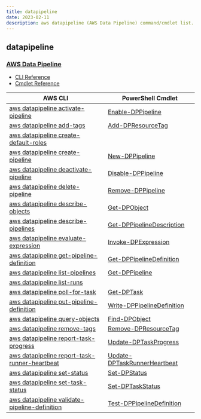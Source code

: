 ```yaml
---
title: datapipeline
date: 2023-02-11
description: aws datapipeline (AWS Data Pipeline) command/cmdlet list.
---
```


## datapipeline

### [AWS Data Pipeline](https://aws.amazon.com/datapipeline/)

* [CLI Reference](https://docs.aws.amazon.com/cli/latest/reference/datapipeline/index.html)
* [Cmdlet Reference](https://docs.aws.amazon.com/powershell/latest/reference/items/AWS_Data_Pipeline_cmdlets.html)

|AWS CLI|PowerShell Cmdlet|
|----|----|
|[aws datapipeline activate-pipeline](https://docs.aws.amazon.com/cli/latest/reference/datapipeline/activate-pipeline.html)|[Enable-DPPipeline](https://docs.aws.amazon.com/powershell/latest/reference/items/Enable-DPPipeline.html)|
|[aws datapipeline add-tags](https://docs.aws.amazon.com/cli/latest/reference/datapipeline/add-tags.html)|[Add-DPResourceTag](https://docs.aws.amazon.com/powershell/latest/reference/items/Add-DPResourceTag.html)|
|[aws datapipeline create-default-roles](https://docs.aws.amazon.com/cli/latest/reference/datapipeline/create-default-roles.html)||
|[aws datapipeline create-pipeline](https://docs.aws.amazon.com/cli/latest/reference/datapipeline/create-pipeline.html)|[New-DPPipeline](https://docs.aws.amazon.com/powershell/latest/reference/items/New-DPPipeline.html)|
|[aws datapipeline deactivate-pipeline](https://docs.aws.amazon.com/cli/latest/reference/datapipeline/deactivate-pipeline.html)|[Disable-DPPipeline](https://docs.aws.amazon.com/powershell/latest/reference/items/Disable-DPPipeline.html)|
|[aws datapipeline delete-pipeline](https://docs.aws.amazon.com/cli/latest/reference/datapipeline/delete-pipeline.html)|[Remove-DPPipeline](https://docs.aws.amazon.com/powershell/latest/reference/items/Remove-DPPipeline.html)|
|[aws datapipeline describe-objects](https://docs.aws.amazon.com/cli/latest/reference/datapipeline/describe-objects.html)|[Get-DPObject](https://docs.aws.amazon.com/powershell/latest/reference/items/Get-DPObject.html)|
|[aws datapipeline describe-pipelines](https://docs.aws.amazon.com/cli/latest/reference/datapipeline/describe-pipelines.html)|[Get-DPPipelineDescription](https://docs.aws.amazon.com/powershell/latest/reference/items/Get-DPPipelineDescription.html)|
|[aws datapipeline evaluate-expression](https://docs.aws.amazon.com/cli/latest/reference/datapipeline/evaluate-expression.html)|[Invoke-DPExpression](https://docs.aws.amazon.com/powershell/latest/reference/items/Invoke-DPExpression.html)|
|[aws datapipeline get-pipeline-definition](https://docs.aws.amazon.com/cli/latest/reference/datapipeline/get-pipeline-definition.html)|[Get-DPPipelineDefinition](https://docs.aws.amazon.com/powershell/latest/reference/items/Get-DPPipelineDefinition.html)|
|[aws datapipeline list-pipelines](https://docs.aws.amazon.com/cli/latest/reference/datapipeline/list-pipelines.html)|[Get-DPPipeline](https://docs.aws.amazon.com/powershell/latest/reference/items/Get-DPPipeline.html)|
|[aws datapipeline list-runs](https://docs.aws.amazon.com/cli/latest/reference/datapipeline/list-runs.html)||
|[aws datapipeline poll-for-task](https://docs.aws.amazon.com/cli/latest/reference/datapipeline/poll-for-task.html)|[Get-DPTask](https://docs.aws.amazon.com/powershell/latest/reference/items/Get-DPTask.html)|
|[aws datapipeline put-pipeline-definition](https://docs.aws.amazon.com/cli/latest/reference/datapipeline/put-pipeline-definition.html)|[Write-DPPipelineDefinition](https://docs.aws.amazon.com/powershell/latest/reference/items/Write-DPPipelineDefinition.html)|
|[aws datapipeline query-objects](https://docs.aws.amazon.com/cli/latest/reference/datapipeline/query-objects.html)|[Find-DPObject](https://docs.aws.amazon.com/powershell/latest/reference/items/Find-DPObject.html)|
|[aws datapipeline remove-tags](https://docs.aws.amazon.com/cli/latest/reference/datapipeline/remove-tags.html)|[Remove-DPResourceTag](https://docs.aws.amazon.com/powershell/latest/reference/items/Remove-DPResourceTag.html)|
|[aws datapipeline report-task-progress](https://docs.aws.amazon.com/cli/latest/reference/datapipeline/report-task-progress.html)|[Update-DPTaskProgress](https://docs.aws.amazon.com/powershell/latest/reference/items/Update-DPTaskProgress.html)|
|[aws datapipeline report-task-runner-heartbeat](https://docs.aws.amazon.com/cli/latest/reference/datapipeline/report-task-runner-heartbeat.html)|[Update-DPTaskRunnerHeartbeat](https://docs.aws.amazon.com/powershell/latest/reference/items/Update-DPTaskRunnerHeartbeat.html)|
|[aws datapipeline set-status](https://docs.aws.amazon.com/cli/latest/reference/datapipeline/set-status.html)|[Set-DPStatus](https://docs.aws.amazon.com/powershell/latest/reference/items/Set-DPStatus.html)|
|[aws datapipeline set-task-status](https://docs.aws.amazon.com/cli/latest/reference/datapipeline/set-task-status.html)|[Set-DPTaskStatus](https://docs.aws.amazon.com/powershell/latest/reference/items/Set-DPTaskStatus.html)|
|[aws datapipeline validate-pipeline-definition](https://docs.aws.amazon.com/cli/latest/reference/datapipeline/validate-pipeline-definition.html)|[Test-DPPipelineDefinition](https://docs.aws.amazon.com/powershell/latest/reference/items/Test-DPPipelineDefinition.html)|

